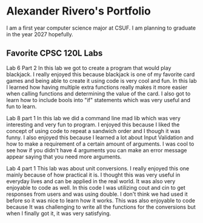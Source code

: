
# Alexander Rivero's Portfolio

I am a first year computer science major at CSUF. I am planning to graduate in the year 2027 hopefully.

## Favorite CPSC 120L Labs

Lab 6 Part 2
In this lab we got to create a program that would play blackjack. I really enjoyed this because blackjack is one of my favorite card games and being able to create it using code is very cool and fun. In this lab I learned how having multiple extra functions really makes it more easier when calling functions and determining the value of the card. I also got to learn how to include bools into "if" statements which was very useful and fun to learn.

Lab 8 part 1
In this lab we did a command line mad lib which was very interesting and very fun to program. I enjoyed this because I liked the concept of using code to repeat a sandwich order and I though it was funny. I also enjoyed this because I learned a lot about Input Validation and how to make a requirement of a certain amount of arguments. I was cool to see how if you didn't have 4 arguments you can make an error message appear saying that you need more arguments.

Lab 4 part 1
This lab was about unit conversions. I really enjoyed this one mainly because of how practical it is. I thought this was very useful in everyday lives and can be applied in the real world. It was also very enjoyable to code as well. In this code I was utilizing cout and cin to get responses from users and was using double. I don't think we had used it before so it was nice to learn how it works. This was also enjoyable to code because It was challenging to write all the functions for the conversions but when I finally got it, it was very satisfying.